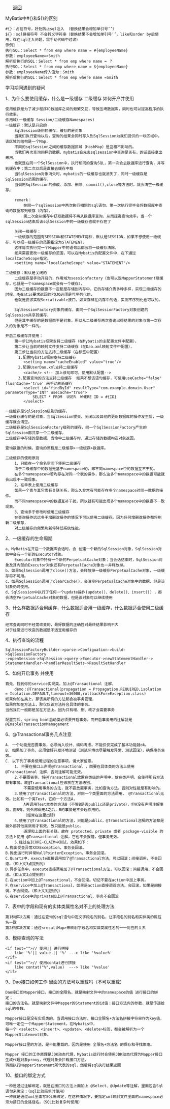 <ul><a href="#" onclick="refreshDBConnectContent('mybatis')">返回</a></ul>

MyBatis中#{}和${}的区别    			

	#{}：占位符号，好处防止sql注入 （替换结果会增加单引号‘’）
    ${}：sql拼接符号 不会转义字符串（替换结果不会增加单引号‘’，like和order by后使用，存在sql注入问题，需手动代码中过滤）
	示例1： 
	执行SQL：Select * from emp where name = #{employeeName} 
	参数：employeeName=>Smith 
	解析后执行的SQL：Select * from emp where name = ？ 
	执行SQL：Select * from emp where name = ${employeeName} 
	参数：employeeName传入值为：Smith 
	解析后执行的SQL：Select * from emp where name =Smith


学习期间遇到的疑问

1、为什么要使用缓存，什么是一级缓存 二级缓存 如何开户并使用 

	使用缓存是为了减少程序和数据库之间的频繁交互，导致压垮数据库，同时也可以提高程序的执行效率。
	作用域(一级缓存 Session/二级缓存Namespaces)
	一级缓存：默认是开启的
		SqlSession级别的缓存，缓存的是对象
		当我们执行查询以后，查询的结果会同时存入到SqlSession为我们提供的一块区域中，该区域的结构是一个Map，
		不同的sqlSession之间的缓存数据区域（HashMap）是互相不影响的。
		当我们再次查询同样的数据，mybatis会先去sqlsession中查询是否有，的话直接拿出来用，
		也就是在同一个SqlSession中，执行相同的查询SQL，第一次会去数据库进行查询，并写到缓存中；第二次以后是直接去缓存中取
		当SqlSession对象消失时，mybatis的一级缓存也就消失了，同时一级缓存是SqlSession范围的缓存，
		当调用SqlSession的修改、添加、删除、commit(),close等方法时，就会清空一级缓存。

		remark：
			在同一个sqlSession中两次执行相同的sql语句，第一次执行完毕会将数据库中查询的数据写到缓存（内存），
			第二次会从缓存中获取数据将不再从数据库查询，从而提高查询效率。当一个sqlSession结束后该sqlSession中的一级缓存也就不存在了
		
		关闭一级缓存：
		一级缓存的范围有SESSION和STATEMENT两种，默认是SESSION，如果不想使用一级缓存，可以把一级缓存的范围指定为STATEMENT，
		这样每次执行完一个Mapper中的语句后都会将一级缓存清除。
		如果需要更改一级缓存的范围，可以在Mybatis的配置文件中，在下通过localCacheScope指定。
		<setting name="localCacheScope" value="STATEMENT"/>
		
	二级缓存：默认是关闭的
		二级缓存是手动开启的，作用域为sessionfactory（也可以说MapperStatement级缓存，也就是一个namespace就会有一个缓存），
		因为二级缓存的数据不一定都是存储到内存中，它的存储介质多种多样，实现二级缓存的时候，MyBatis要求返回的POJO必须是可序列化的，
		也就是要求实现Serializable接口，如果存储在内存中的话，实测不序列化也可以的。
		
		SqlSessionFactory对象的缓存，由同一个SqlSessionFactory对象创建的SqlSession共享其缓存，
		但是其中缓存的是数据而不是对象，所以从二级缓存再次查询出得结果的对象与第一次存入的对象是不一样的。
	
	开启二级缓存并使用：
		第一步让Mybatis框架支持二级缓存（在Mybatis的主配置文件中配置），
		第二步让当前的映射文件支持二级缓存（在Dao.xml映射文件中配置），
		第三步让当前的方法支持二级缓存（在标签中配置）
		　1.配置Mybatis框架支持二级缓存
			<setting name="cacheEnabled" value="true"/>
		　2.配置UserDao.xml支持二级缓存
			<cache/> <!-- 加上该句即可，使用默认配置-->
		　3.配置查询的方法支持二级缓存  如果不想该语句缓存，可使用useCache="false"  flushCache='true' 来手动刷新缓存
			<select id="findById" resultType="com.example.domain.User" parameterType="INT" useCache="true">
				SELECT * FROM  USER  WHERE ID = #{ID}
			</select>
	
	一级缓存是SqlSession级别的缓存，
	一级缓存缓存的是对象，当SqlSession提交、关闭以及其他的更新数据库的操作发生后，一级缓存就会清空。
	二级缓存是SqlSessionFactory级别的缓存，同一个SqlSessionFactory产生的SqlSession都共享一个二级缓存，
	二级缓存中存储的是数据，当命中二级缓存时，通过存储的数据构造对象返回。
	
	查询数据的时候，查询的流程是二级缓存>一级缓存>数据库。

	二级缓存的使用原则
		1、只能在一个命名空间下使用二级缓存
		由于二级缓存中的数据是基于namespace的，即不同namespace中的数据互不干扰。
		在多个namespace中若均存在对同一个表的操作，那么这多个namespace中的数据可能就会出现不一致现象。
		2、在单表上使用二级缓存 
		如果一个表与其它表有关联关系，那么久非常有可能存在多个namespace对同一数据的操作。
		而不同namespace中的数据互补干扰，所以就有可能出现多个namespace中的数据不一致现象。
		3、查询多于修改时使用二级缓存
		在查询操作远远多于增删改操作的情况下可以使用二级缓存。因为任何增删改操作都将刷新二级缓存，
		对二级缓存的频繁刷新将降低系统性能。


2、一级缓存的生命周期

	a、MyBatis在开启一个数据库会话时，会 创建一个新的SqlSession对象，SqlSession对象中会有一个新的Executor对象。
		Executor对象中持有一个新的PerpetualCache对象；当会话结束时，SqlSession对象及其内部的Executor对象还有PerpetualCache对象也一并释放掉。
    b、如果SqlSession调用了close()方法，会释放掉一级缓存PerpetualCache对象，一级缓存将不可用。
    c、如果SqlSession调用了clearCache()，会清空PerpetualCache对象中的数据，但是该对象仍可使用。
    d、SqlSession中执行了任何一个update操作(update()、delete()、insert()) ，都会清空PerpetualCache对象的数据，但是该对象可以继续使用



3、什么样数据适合用缓存，什么数据适合用一级缓存，什么数据适合使用二级缓存
	
	经常查询同时不经常改变的，最好数据的正确性对最终结果影响不大
	对于经常进行改变的数据是不适宜用缓存的



4、执行查询的流程

	SqlSessionFactoryBuilder->parse->Configuation->build->SqlSessionFactory
	->openSession->SqlSession->query->Executor->newStatementHandler->
	StatementHandler->handlerResultSets->ResultSetHandler
	
	
5、如何开启事务 并使用

	首先，找到你的service实现类，加上@Transactional 注解，
		demo：@Transactional(propagation = Propagation.REQUIRED,isolation = Isolation.DEFAULT,timeout=36000,rollbackFor=Exception.class)
	如果你加在类上，那该类所有的方法都会被事务管理，
	如果你加在方法上，那仅仅该方法符合具体的事务。
	当然我们一般都是加在方法上。因为只有增、删、改才会需要事务
	
	配置完后，spring boot启动类必须要开启事务，而开启事务用的注解就是@EnableTransactionManagement
	
	
6、@Transactional事务几点注意

	A. 一个功能是否要事务，必须纳入设计、编码考虑。不能仅仅完成了基本功能就ok。
	B. 如果加了事务，必须做好开发环境测试（测试环境也尽量触发异常、测试回滚），确保事务生效。
	C. 以下列了事务使用过程的注意事项，请大家留意。
		1. 不要在接口上声明@Transactional ，而要在具体类的方法上使用 @Transactional 注解，否则注解可能无效。
		2.不要图省事，将@Transactional放置在类级的声明中，放在类声明，会使得所有方法都有事务。故@Transactional应该放在方法级别，
			不需要使用事务的方法，就不要放置事务，比如查询方法。否则对性能是有影响的。
		3.使用了@Transactional的方法，对同一个类里面的方法调用， @Transactional无效。比如有一个类Test，它的一个方法A，
			A再调用Test本类的方法B（不管B是否public还是private），但A没有声明注解事务，而B有。则外部调用A之后，B的事务是不会起作用的。
			（经常在这里出错）
		4.使用了@Transactional的方法，只能是public，@Transactional注解的方法都是被外部其他类调用才有效，故只能是public。
			道理和上面的有关联。故在 protected、private 或者 package-visible 的方法上使用 @Transactional 注解，它也不会报错，但事务无效。
		5.经过在ICORE-CLAIM中测试，效果如下：
	A.抛出受查异常XXXException，事务会回滚。
	B.抛出运行时异常NullPointerException，事务会回滚。
	C.Quartz中，execute直接调用加了@Transactional方法，可以回滚；间接调用，不会回滚。（即上文3点提到的）
	D.异步任务中，execute直接调用加了@Transactional方法，可以回滚；间接调用，不会回滚。（即上文3点提到的）
	E.在action中加上@Transactional，不会回滚。切记不要在action中加上事务。
	F.在service中加上@Transactional，如果是action直接调该方法，会回滚，如果是间接调，不会回滚。（即上文3提到的）
	G.在service中的private加上@Transactional，事务不会回滚	


7、表中的字段和现有的实体类属性名对不上的处理方法

	第1种解决方案：通过在查询的sql语句中定义字段名的别名，让字段名的别名和实体类的属性名一致
	第2种解决方案：通过<resultMap>来映射字段名和实体类属性名的一一对应的关系
	
	
8、模糊查询的写法

	<if test="">// 使用|| 进行拼接
		like '%'|| value || '%' ---> like '%value%' 
	</if>
	<if test="">// 使用contat进行拼接
		like contat("%",value)  ---> like '%value'
	</if>	


9、Dao接口如何工作 里面的方法可以重载吗（不可以重载）

	Dao接口即Mapper接口。接口的全限名，就是映射文件中的namespace的值 进行接口的绑定；
	接口的方法名，就是映射文件中Mapper的Statement的id值；接口方法内的参数，就是传递给sql的参数。

	Mapper接口是没有实现类的，当调用接口方法时，接口全限名+方法名拼接字符串作为key值，可唯一定位一个MapperStatement。在Mybatis中，
	每一个 <select>、<insert>、<update>、<delete>标签，都会被解析为一个MapperStatement对象。
	
	Mapper接口里的方法，是不能重载的，因为是使用 全限名+方法名 的保存和寻找策略。
	
	Mapper 接口的工作原理是JDK动态代理，Mybatis运行时会使用JDK动态代理为Mapper接口生成代理对象proxy，代理对象会拦截接口方法，
	转而执行MapperStatement所代表的sql，然后将sql执行结果返回


10、接口的绑定方式

	一种是通过注解绑定，就是在接口的方法上面加上 @Select、@Update等注解，里面包含Sql语句来绑定；（sql比较简单时使用）
	一种就是通过xml里面写SQL来绑定，在这种情况下，要指定xml映射文件里面的namespace必须为接口的全路径名。（SQL比较复杂时使用）